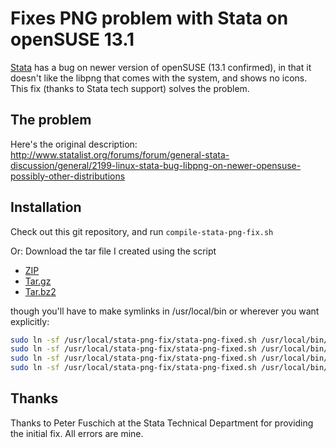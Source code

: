 Fixes PNG problem with Stata on openSUSE 13.1
=============================================

[Stata](http://www.stata.com)  has a bug on newer version of openSUSE (13.1 confirmed), in that it doesn't like the libpng that comes with the system, and shows no icons. This fix (thanks to Stata tech support) solves the problem.

The problem
-----------
Here's the original description: http://www.statalist.org/forums/forum/general-stata-discussion/general/2199-linux-stata-bug-libpng-on-newer-opensuse-possibly-other-distributions

Installation
------------
Check out this git repository, and run 
 `compile-stata-png-fix.sh`

Or:
Download the tar file I created using the script 

* [ZIP](https://bitbucket.org/vilhuberl/stata-png-fix/get/master.zip)
* [Tar.gz](https://bitbucket.org/vilhuberl/stata-png-fix/get/master.tar.gz)
* [Tar.bz2](https://bitbucket.org/vilhuberl/stata-png-fix/get/master.tar.bz2)

though you'll have to make symlinks in /usr/local/bin or wherever you want explicitly:
````bash
sudo ln -sf /usr/local/stata-png-fix/stata-png-fixed.sh /usr/local/bin/xstata
sudo ln -sf /usr/local/stata-png-fix/stata-png-fixed.sh /usr/local/bin/xstata-se
sudo ln -sf /usr/local/stata-png-fix/stata-png-fixed.sh /usr/local/bin/xstata-mp
sudo ln -sf /usr/local/stata-png-fix/stata-png-fixed.sh /usr/local/bin/xstata-sm
````

Thanks
------
Thanks to Peter Fuschich at the Stata Technical Department for providing the initial fix. All errors are mine.
